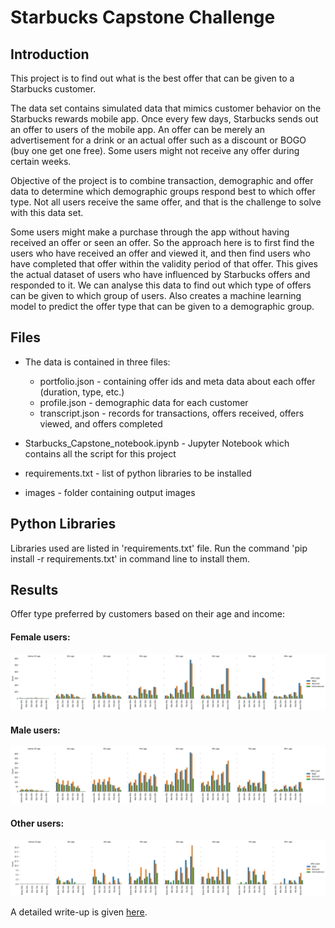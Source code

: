 
# Starbucks Capstone Challenge

## Introduction

This project is to find out what is the best offer that can be given to a Starbucks customer.

The data set contains simulated data that mimics customer behavior on the Starbucks rewards mobile app. Once every few days, Starbucks sends out an offer to users of the mobile app. An offer can be merely an advertisement for a drink or an actual offer such as a discount or BOGO (buy one get one free). Some users might not receive any offer during certain weeks.

Objective of the project is to combine transaction, demographic and offer data to determine which demographic groups respond best to which offer type. Not all users receive the same offer, and that is the challenge to solve with this data set.

Some users might make a purchase through the app without having received an offer or seen an offer. So the approach here is to first find the users who have received an offer and viewed it, and then find users who have completed that offer within the validity period of that offer. This gives the actual dataset of users who have influenced by Starbucks offers and responded to it. We can analyse this data to find out which type of offers can be given to which group of users. Also creates a machine learning model to predict the offer type that can be given to a demographic group.

## Files

* The data is contained in three files:
    * portfolio.json - containing offer ids and meta data about each offer (duration, type, etc.)
    * profile.json - demographic data for each customer
    * transcript.json - records for transactions, offers received, offers viewed, and offers completed
  
* Starbucks_Capstone_notebook.ipynb - Jupyter Notebook which contains all the script for this project
* requirements.txt - list of python libraries to be installed
* images - folder containing output images

## Python Libraries 

Libraries used are listed in 'requirements.txt' file. Run the command 'pip install -r requirements.txt' in command line to install them.

## Results

Offer type preferred by customers based on their age and income:

#### Female users:
<img src="images/female.png"/>

#### Male users:
<img src="images/male.png"/>

#### Other users:
<img src="images/other.png"/>

A detailed write-up is given [here](https://medium.com/@induvkrishna/analysis-of-startbucks-offers-746d54cc31c9).
